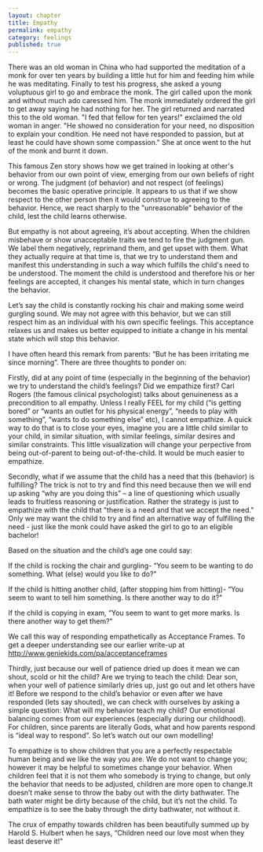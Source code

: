 ```yaml
---
layout: chapter
title: Empathy
permalink: empathy
category: feelings
published: true
---
```


There was an old woman in China who had supported the meditation of a monk for over ten years by building a little hut for him and feeding him while he was meditating. Finally to test his progress, she asked a young voluptuous girl to go and embrace the monk. The girl called upon the monk and without much ado caressed him. The monk immediately ordered the girl to get away saying he had nothing for her. The girl returned and narrated this to the old woman. "I fed that fellow for ten years!" exclaimed the old woman in anger. "He showed no consideration for your need, no disposition to explain your condition. He need not have responded to passion, but at least he could have shown some compassion." She at once went to the hut of the monk and burnt it down.

This famous Zen story shows how we get trained in looking at other's behavior from our own point of view, emerging from our own beliefs of right or wrong. The judgment (of behavior) and not respect (of feelings) becomes the basic operative principle. It appears to us that if we show respect to the other person then it would construe to agreeing to the behavior. Hence, we react sharply to the "unreasonable" behavior of the child, lest the child learns otherwise.

But empathy is not about agreeing, it’s about accepting. When the children misbehave or show unacceptable traits we tend to fire the judgment gun. We label them negatively, reprimand them, and get upset with them. What they actually require at that time is, that we try to understand them and manifest this understanding in such a way which fulfills the child's need to be understood. The moment the child is understood and therefore his or her feelings are accepted, it changes his mental state, which in turn changes the behavior.

Let’s say the child is constantly rocking his chair and making some weird gurgling sound. We may not agree with this behavior, but we can still respect him as an individual with his own specific feelings. This acceptance relaxes us and makes us better equipped to initiate a change in his mental state which will stop this behavior.

I have often heard this remark from parents: “But he has been irritating me since morning”. There are three thoughts to ponder on:

Firstly, did at any point of time (especially in the beginning of the behavior) we try to understand the child’s feelings? Did we empathize first? Carl Rogers (the famous clinical psychologist) talks about genuineness as a precondition to all empathy. Unless I really FEEL for my child (“is getting bored” or “wants an outlet for his physical energy”, “needs to play with something”, “wants to do something else” etc), I cannot empathize. A quick way to do that is to close your eyes, imagine you are a little child similar to your child, in similar situation, with similar feelings, similar desires and similar constraints. This little visualization will change your perpective from being out-of-parent to being out-of-the-child. It would be much easier to empathize.

Secondly, what if we assume that the child has a need that this (behavior) is fulfilling? The trick is not to try and find this need because then we will end up asking “why are you doing this” – a line of questioning which usually leads to fruitless reasoning or justification. Rather the strategy is just to empathize with the child that "there is a need and that we accept the need." Only we may want the child to try and find an alternative way of fulfilling the need - just like the monk could have asked the girl to go to an eligible bachelor!

Based on the situation and the child’s age one could say:

If the child is rocking the chair and gurgling- “You seem to be wanting to do something. What (else) would you like to do?"

If the child is hitting another child, (after stopping him from hitting)- “You seem to want to tell him something. Is there another way to do it?"

If the child is copying in exam, “You seem to want to get more marks. Is there another way to get them?"

We call this way of responding empathetically as Acceptance Frames. To get a deeper understanding see our earlier write-up at http://www.geniekids.com/pa/acceptanceframes

Thirdly, just because our well of patience dried up does it mean we can shout, scold or hit the child? Are we trying to teach the child: Dear son, when your well of patience similarly dries up, just go out and let others have it! Before we respond to the child’s behavior or even after we have responded (lets say shouted), we can check with ourselves by asking a simple question: What will my behavior teach my child? Our emotional balancing comes from our experiences (especially during our childhood). For children, since parents are literally Gods, what and how parents respond is “ideal way to respond”. So let’s watch out our own modelling!

To empathize is to show children that you are a perfectly respectable human being and we like the way you are. We do not want to change you; however it may be helpful to sometimes change your behavior. When children feel that it is not them who somebody is trying to change, but only the behavior that needs to be adjusted, children are more open to change.It doesn’t make sense to throw the baby out with the dirty bathwater. The bath water might be dirty because of the child, but it’s not the child. To empathize is to see the baby through the dirty bathwater, not without it.

The crux of empathy towards children has been beautifully summed up by Harold S. Hulbert when he says, “Children need our love most when they least deserve it!"